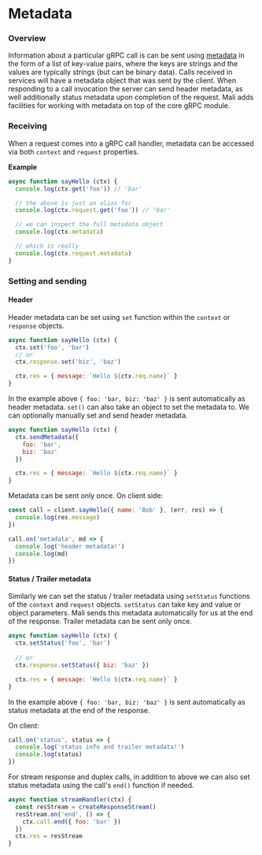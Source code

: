 # Metadata

### Overview

Information about a particular gRPC call is can be sent using [metadata](https://grpc.io/docs/guides/concepts.html#metadata) in the form of a list of key-value pairs, where the keys are strings and the values are typically strings (but can be binary data). Calls received in services will have a metadata object that was sent by the client. When responding to a call invocation the server can send header metadata, as well additionally status metadata upon completion of the request. Mali adds facilities for working with metadata on top of the core gRPC module.

### Receiving

When a request comes into a gRPC call handler, metadata can be accessed via both `context` and `request` properties.

**Example**

```js
async function sayHello (ctx) {
  console.log(ctx.get('foo')) // 'bar'

  // the above is just an alias for
  console.log(ctx.request.get('foo')) // 'bar'

  // we can inspect the full metadata object
  console.log(ctx.metadata)

  // which is really
  console.log(ctx.request.metadata)
}
```

### Setting and sending

#### Header

Header metadata can be set using `set` function within the `context` or `response` objects.

```js
async function sayHello (ctx) {
  ctx.set('foo', 'bar')
  // or
  ctx.response.set('biz', 'baz')

  ctx.res = { message: `Hello ${ctx.req.name}` }
}
```

In the example above `{ foo: 'bar, biz: 'baz' }` is sent automatically as header metadata. `set()` can also take an object to set the metadata to. We can optionally manually set and send header metadata.

```js
async function sayHello (ctx) {
  ctx.sendMetadata({
    foo: 'bar',
    biz: 'baz'  
  })

  ctx.res = { message: `Hello ${ctx.req.name}` }
}
```

Metadata can be sent only once. On client side:

```js
const call = client.sayHello({ name: 'Bob' }, (err, res) => {
  console.log(res.message)
})

call.on('metadata', md => {
  console.log('header metadata!')
  console.log(md)
})
```

#### Status / Trailer metadata

Similarly we can set the status / trailer metadata using `setStatus` functions of the `context` and `request` objects. `setStatus` can take key and value or object parameters. Mali sends this metadata automatically for us at the end of the response. Trailer metadata can be sent only once.

```js
async function sayHello (ctx) {
  ctx.setStatus('foo', 'bar')
  
  // or
  ctx.response.setStatus({ biz: 'baz' })

  ctx.res = { message: `Hello ${ctx.req.name}` }
}
```

In the example above `{ foo: 'bar, biz: 'baz' }` is sent automatically as status metadata at the end of the response.

On client:

```js
call.on('status', status => {
  console.log('status info and trailer metadata!')
  console.log(status)
})
```

For stream response and duplex calls, in addition to above we can also set status metadata using the call's `end()` function if needed.

```js
async function streamHandler(ctx) {
  const resStream = createResponseStream()
  resStream.on('end', () => {
    ctx.call.end({ foo: 'bar' })
  })
  ctx.res = resStream
}
```


